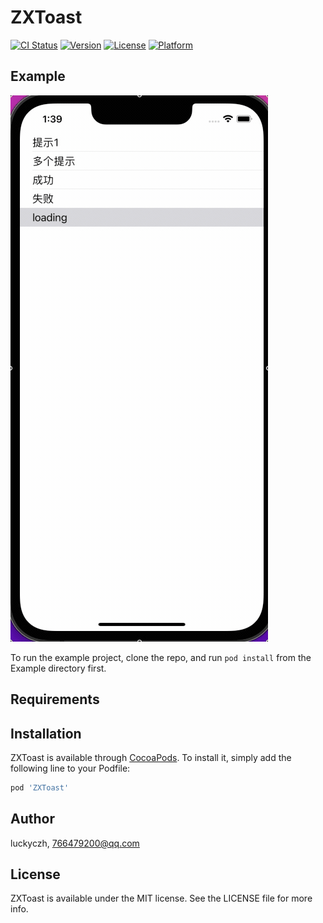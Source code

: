 # ZXToast

[![CI Status](https://img.shields.io/travis/luckyczh/ZXToast.svg?style=flat)](https://travis-ci.org/luckyczh/ZXToast)
[![Version](https://img.shields.io/cocoapods/v/ZXToast.svg?style=flat)](https://cocoapods.org/pods/ZXToast)
[![License](https://img.shields.io/cocoapods/l/ZXToast.svg?style=flat)](https://cocoapods.org/pods/ZXToast)
[![Platform](https://img.shields.io/cocoapods/p/ZXToast.svg?style=flat)](https://cocoapods.org/pods/ZXToast)

## Example

![](https://github.com/luckyczh/ZXToast/blob/master/test.gif)

To run the example project, clone the repo, and run `pod install` from the Example directory first.

## Requirements

## Installation

ZXToast is available through [CocoaPods](https://cocoapods.org). To install
it, simply add the following line to your Podfile:

```ruby
pod 'ZXToast'
```

## Author

luckyczh, 766479200@qq.com

## License

ZXToast is available under the MIT license. See the LICENSE file for more info.
